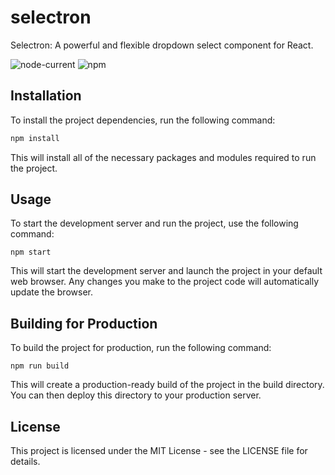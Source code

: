 # selectron
Selectron: A powerful and flexible dropdown select component for React.

![node-current](https://img.shields.io/node/v/react-scripts) ![npm](https://img.shields.io/npm/v/npm)

## Installation
To install the project dependencies, run the following command:
```bash
npm install
```
This will install all of the necessary packages and modules required to run the project.

## Usage
To start the development server and run the project, use the following command:
```
npm start
```
This will start the development server and launch the project in your default web browser. Any changes you make to the project code will automatically update the browser.

## Building for Production
To build the project for production, run the following command:
```
npm run build
```
This will create a production-ready build of the project in the build directory. You can then deploy this directory to your production server.

## License
This project is licensed under the MIT License - see the LICENSE file for details.
